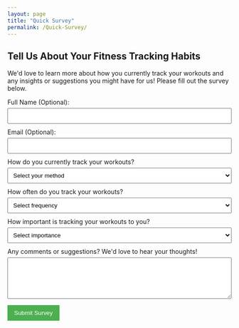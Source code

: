 ```yaml
---
layout: page
title: "Quick Survey"
permalink: /Quick-Survey/
---
```


## Tell Us About Your Fitness Tracking Habits

We'd love to learn more about how you currently track your workouts and any insights or suggestions you might have for us! Please fill out the survey below.

<form id="survey-form" action="https://formsubmit.co/ravi@trax.fitness" method="POST" style="width: 100%; max-width: 600px; margin: auto;">
  
  <!-- Name Field -->
  <div style="margin-bottom: 10px;">
    <label for="name" style="display: block; margin-bottom: 5px;">Full Name (Optional):</label>
    <input type="text" id="name" name="name" style="width: 100%; padding: 8px;" />
  </div>
  
  <!-- Email Field -->
  <div style="margin-bottom: 10px;">
    <label for="email" style="display: block; margin-bottom: 5px;">Email (Optional):</label>
    <input type="email" id="email" name="email" style="width: 100%; padding: 8px;" />
  </div>
  
  <!-- Fitness Tracking Methods -->
  <div style="margin-bottom: 10px;">
    <label for="tracking_method" style="display: block; margin-bottom: 5px;">How do you currently track your workouts?</label>
    <select id="tracking_method" name="tracking_method" required style="width: 100%; padding: 8px;">
      <option value="" disabled selected>Select your method</option>
      <option value="App-based tracking">App-based tracking</option>
      <option value="Manual notebook/journal">Manual notebook/journal</option>
      <option value="Excel sheet or digital logs">Excel sheet or digital logs</option>
      <option value="No tracking; just by memory">No tracking; just by memory</option>
      <option value="Other">Other</option>
    </select>
  </div>
  
  <!-- Frequency of Tracking -->
  <div style="margin-bottom: 10px;">
    <label for="tracking_frequency" style="display: block; margin-bottom: 5px;">How often do you track your workouts?</label>
    <select id="tracking_frequency" name="tracking_frequency" required style="width: 100%; padding: 8px;">
      <option value="" disabled selected>Select frequency</option>
      <option value="Every workout">Every workout</option>
      <option value="Weekly">Weekly</option>
      <option value="Occasionally">Occasionally</option>
      <option value="Rarely">Rarely</option>
    </select>
  </div>
  
  <!-- Importance of Tracking -->
  <div style="margin-bottom: 10px;">
    <label for="tracking_importance" style="display: block; margin-bottom: 5px;">How important is tracking your workouts to you?</label>
    <select id="tracking_importance" name="tracking_importance" required style="width: 100%; padding: 8px;">
      <option value="" disabled selected>Select importance</option>
      <option value="Very important">Very important</option>
      <option value="Somewhat important">Somewhat important</option>
      <option value="Neutral">Neutral</option>
      <option value="Not very important">Not very important</option>
    </select>
  </div>
  
  <!-- Personal Comments Section -->
  <div style="margin-bottom: 10px;">
    <label for="comments" style="display: block; margin-bottom: 5px;">Any comments or suggestions? We'd love to hear your thoughts!</label>
    <textarea id="comments" name="comments" rows="5" style="width: 100%; padding: 8px;"></textarea>
  </div>

  <!-- Hidden reCAPTCHA token field -->
  <input type="hidden" name="recaptcha_response" id="recaptchaResponse">
  
  <!-- Next to thank you page-->
  <input type="hidden" name="_next" value="https://trax.fitness/Thanks">
  
  <button type="submit" style="padding: 10px 15px; background-color: #4CAF50; color: white; border: none; cursor: pointer;">Submit Survey</button>
</form>

<!-- Google reCAPTCHA v3 Script -->
<script src="https://www.google.com/recaptcha/api.js?render=6LcV31EqAAAAAJNUKNpNG8rnufwfm5R5rhdGalxU"></script>

<script>
  grecaptcha.ready(function() {
    grecaptcha.execute('6LcV31EqAAAAAJNUKNpNG8rnufwfm5R5rhdGalxU', {action: 'submit'}).then(function(token) {
      // Add the token to the hidden input field
      document.getElementById('recaptchaResponse').value = token;
    });
  });
</script>